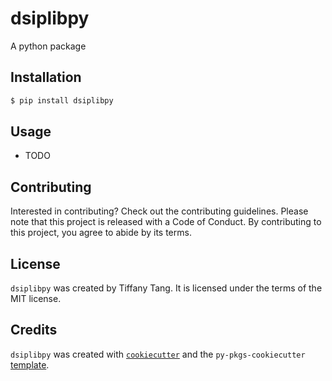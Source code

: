 # dsiplibpy

A python package

## Installation

```bash
$ pip install dsiplibpy
```

## Usage

- TODO

## Contributing

Interested in contributing? Check out the contributing guidelines. Please note that this project is released with a Code of Conduct. By contributing to this project, you agree to abide by its terms.

## License

`dsiplibpy` was created by Tiffany Tang. It is licensed under the terms of the MIT license.

## Credits

`dsiplibpy` was created with [`cookiecutter`](https://cookiecutter.readthedocs.io/en/latest/) and the `py-pkgs-cookiecutter` [template](https://github.com/py-pkgs/py-pkgs-cookiecutter).
